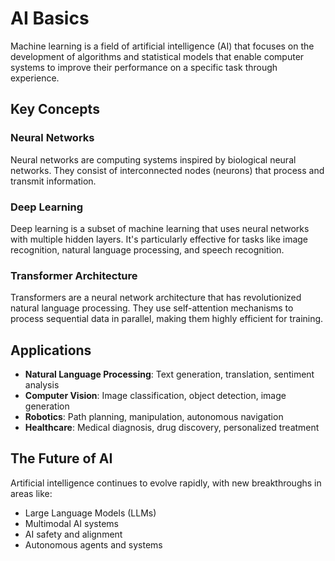 # AI Basics

Machine learning is a field of artificial intelligence (AI) that focuses on the development of algorithms and statistical models that enable computer systems to improve their performance on a specific task through experience.

## Key Concepts

### Neural Networks
Neural networks are computing systems inspired by biological neural networks. They consist of interconnected nodes (neurons) that process and transmit information.

### Deep Learning
Deep learning is a subset of machine learning that uses neural networks with multiple hidden layers. It's particularly effective for tasks like image recognition, natural language processing, and speech recognition.

### Transformer Architecture
Transformers are a neural network architecture that has revolutionized natural language processing. They use self-attention mechanisms to process sequential data in parallel, making them highly efficient for training.

## Applications

- **Natural Language Processing**: Text generation, translation, sentiment analysis
- **Computer Vision**: Image classification, object detection, image generation
- **Robotics**: Path planning, manipulation, autonomous navigation
- **Healthcare**: Medical diagnosis, drug discovery, personalized treatment

## The Future of AI

Artificial intelligence continues to evolve rapidly, with new breakthroughs in areas like:
- Large Language Models (LLMs)
- Multimodal AI systems
- AI safety and alignment
- Autonomous agents and systems